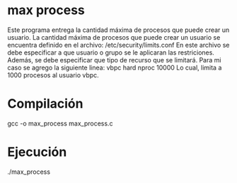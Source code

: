 # max process

Este programa entrega la cantidad máxima de procesos que puede crear un usuario.
La cantidad máxima de procesos que puede crear un usuario se encuentra definido en el archivo: 
/etc/security/limits.conf
En este archivo se debe especificar a que usuario o grupo se le aplicaran las restriciones. Además, se debe especificar que tipo de recurso que se limitará.
Para mi caso se agrego la siguiente linea:
vbpc hard nproc 10000
Lo cual, limita a 1000 procesos al usuario vbpc.


# Compilación

gcc -o max_process max_process.c

# Ejecución

./max_process

